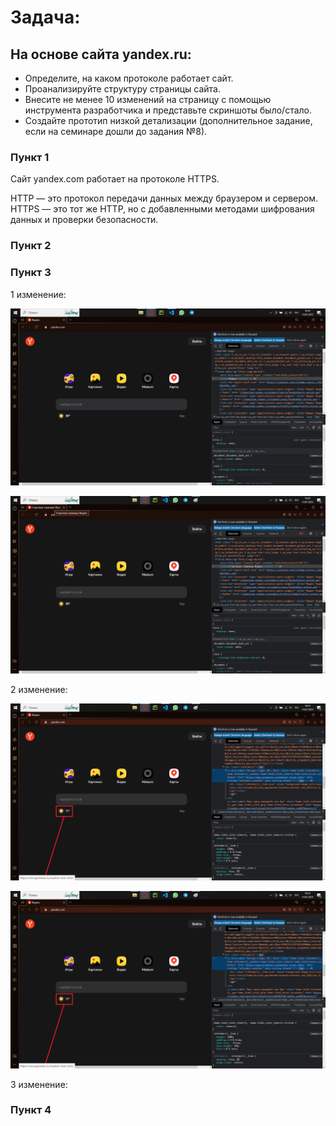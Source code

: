 # Задача:
## На основе сайта yandex.ru:
- Определите, на каком протоколе работает сайт.
- Проанализируйте структуру страницы сайта.
- Внесите не менее 10 изменений на страницу с помощью инструмента разработчика и представьте скриншоты было/стало.
- Создайте прототип низкой детализации (дополнительное задание, если на семинаре дошли до задания №8).

### Пункт 1
Сайт yandex.com работает на протоколе HTTPS.

HTTP — это протокол передачи данных между браузером и сервером. HTTPS — это тот же HTTP, но с добавленными методами шифрования данных и проверки безопасности.

### Пункт 2


### Пункт 3
1 изменение:

![1 было](image.png)

![1 стало](image-1.png)

2 изменение:

![2 было](image-2.png)

![2 стало](image-3.png)

3 изменение:





### Пункт 4

